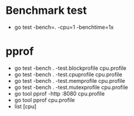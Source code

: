 # Benchmark test
-  go test -bench=. -cpu=1 -benchtime=1x

# pprof
- go test -bench . -test.blockprofile cpu.profile 
- go test -bench . -test.cpuprofile cpu.profile 
- go test -bench . -test.memprofile cpu.profile 
- go test -bench . -test.mutexprofile cpu.profile 
- go tool pprof -http :8080 cpu.profile
- go tool pprof cpu.profile
- list [cpu]
